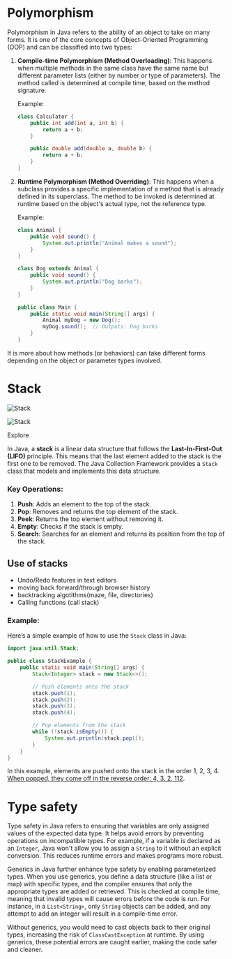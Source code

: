 
# Polymorphism 

Polymorphism in Java refers to the ability of an object to take on many forms. It is one of the core concepts of Object-Oriented Programming (OOP) and can be classified into two types:

1. **Compile-time Polymorphism (Method Overloading)**: This happens when multiple methods in the same class have the same name but different parameter lists (either by number or type of parameters). The method called is determined at compile time, based on the method signature.

   Example:
   ```java
   class Calculator {
       public int add(int a, int b) {
           return a + b;
       }

       public double add(double a, double b) {
           return a + b;
       }
   }
   ```

2. **Runtime Polymorphism (Method Overriding)**: This happens when a subclass provides a specific implementation of a method that is already defined in its superclass. The method to be invoked is determined at runtime based on the object's actual type, not the reference type.

   Example:
   ```java
   class Animal {
       public void sound() {
           System.out.println("Animal makes a sound");
       }
   }

   class Dog extends Animal {
       public void sound() {
           System.out.println("Dog barks");
       }
   }

   public class Main {
       public static void main(String[] args) {
           Animal myDog = new Dog();
           myDog.sound();  // Outputs: Dog barks
       }
   }
   ```

 It is more about how methods (or behaviors) can take different forms depending on the object or parameter types involved.

# Stack

![Stack](https://www.bing.com/th?id=OSK.9df31ddf0707c682bad1bc4fbc8aa793&pid=cdx&w=320&h=189&c=7&rs=1)

![Stack](https://www.bing.com/th?id=OSK.9df31ddf0707c682bad1bc4fbc8aa793&pid=cdx&w=140&h=189&c=7)

Explore

In Java, a **stack** is a linear data structure that follows the **Last-In-First-Out (LIFO)** principle. This means that the last element added to the stack is the first one to be removed. The Java Collection Framework provides a `Stack` class that models and implements this data structure.

### Key Operations:

1. **Push**: Adds an element to the top of the stack.
2. **Pop**: Removes and returns the top element of the stack.
3. **Peek**: Returns the top element without removing it.
4. **Empty**: Checks if the stack is empty.
5. **Search**: Searches for an element and returns its position from the top of the stack.
## Use of stacks 
- Undo/Redo features in text editors
- moving back forward/through browser history
- backtracking algotithms(maze, file, directories)
- Calling functions (call stack)

### Example:

Here’s a simple example of how to use the `Stack` class in Java:

```java
import java.util.Stack;

public class StackExample {
    public static void main(String[] args) {
        Stack<Integer> stack = new Stack<>();

        // Push elements onto the stack
        stack.push(1);
        stack.push(2);
        stack.push(3);
        stack.push(4);

        // Pop elements from the stack
        while (!stack.isEmpty()) {
            System.out.println(stack.pop());
        }
    }
}
```

In this example, elements are pushed onto the stack in the order 1, 2, 3, 4. [When popped, they come off in the reverse order: 4, 3, 2, 1](https://www.geeksforgeeks.org/stack-class-in-java/)[1](https://www.geeksforgeeks.org/stack-class-in-java/)[2](https://www.javatpoint.com/java-stack).

# Type safety

Type safety in Java refers to ensuring that variables are only assigned values of the expected data type. It helps avoid errors by preventing operations on incompatible types. For example, if a variable is declared as an `Integer`, Java won't allow you to assign a `String` to it without an explicit conversion. This reduces runtime errors and makes programs more robust.

Generics in Java further enhance type safety by enabling parameterized types. When you use generics, you define a data structure (like a list or map) with specific types, and the compiler ensures that only the appropriate types are added or retrieved. This is checked at compile time, meaning that invalid types will cause errors before the code is run. For instance, in a `List<String>`, only `String` objects can be added, and any attempt to add an integer will result in a compile-time error.

Without generics, you would need to cast objects back to their original types, increasing the risk of `ClassCastException` at runtime. By using generics, these potential errors are caught earlier, making the code safer and cleaner.